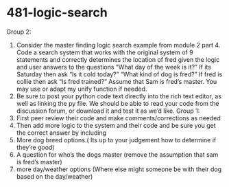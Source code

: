 # 481-logic-search
Group 2:
1.	Consider the master finding logic search example from module 2 part 4. Code a search system that works with the original system of 9 statements and correctly determines the location of fred given the logic and user answers to the questions
“What day of the week is it?”
If its Saturday then ask “Is it cold today?”
“What kind of dog is fred?”
If fred is collie then ask “Is fred trained?”
Assume that Sam is fred’s master.
You may use or adapt my unify function if needed.
1.	Be sure to post your python code text directly into the rich text editor, as well as linking the py file. We should be able to read your code from the discussion forum, or download it and test it as we’d like.
Group 1:
1.	First peer review their code and make comments/corrections as needed
2.	Then add more logic to the system and their code and be sure you get the correct answer by including
1.	More dog breed options.( Its up to your judgement how to determine if they’re good)
2.	A question for who’s the dogs master (remove the assumption that sam is fred’s master)
3.	more day/weather options (Where else might someone be with their dog based on the day/weather)
